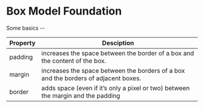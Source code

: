 # Box Model Foundation

Some basics --

|Property|Desciption|
|-|-|
|padding|increases the space between the border of a box and the content of the box.|
|margin|increases the space between the borders of a box and the borders of adjacent boxes.|
|border|adds space (even if it’s only a pixel or two) between the margin and the padding|